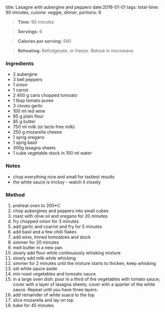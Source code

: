 title:  Lasagne with aubergine and peppers
date:2016-01-01
tags: total-time: 90 minutes, cuisine: veggie, dinner, portions: 6 

> **Time:** 90 minutes 

> **Servings:** 6 

> **Calories per serving:** 590

> **Reheating:** Refridgerate, or freeze. Reheat in microwave.

### Ingredients

* 2 aubergine
* 3 bell peppers
* 1 onion
* 1 carrot
* 2 400 g cans chopped tomoato
* 1 tbsp tomato puree
* 3 cloves garlic
* 100 ml red wine
* 85 g plain flour
* 85 g butter
* 750 ml milk (or lacto free milk)
* 250 g mozarella cheese
* 1 sprig oregano
* 1 sprig basil
* 300g lasagna sheets
* 1 cube vegetable stock in 100 ml water

### Notes

* chop everything nice and small for tastiest results
* the white sauce is tricksy - watch it closely 

### Method

1. preheat oven to 200*C
2. chop aubergines and peppers into small cubes
3. roast with olive oil and oregano for 20 minutes
4. fry chopped onion for 3 minutes
5. add garlic and coarrot and fry for 5 minutes
6. add basil and a few chilli flakes
7. add wine, tinned tomoatoes and stock 
8. simmer for 20 minutes
9. melt butter in a new pan
10. slowly add flour while continuously whisking mixture
11. slowly add milk while whicking
12. simmer for 2 minutes until the mixture starts to thicken, keep whisking
13. set white sauce aside
14. mix roast vegetables and tomoato sauce
14. in a large oven dish: pour in a third of the vegetables with tomato sauce; cover with a layer of lasagna sheets; cover with a quarter of the white sauce. Repeat until you have three layers. 
15. add remainder of white suace to the top
16. slice mozarella and lay on top
17. bake for 45 minutes

